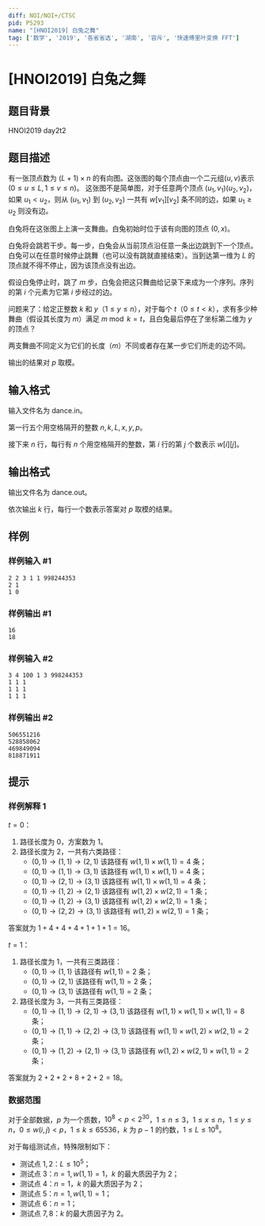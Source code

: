 ```yaml
---
diff: NOI/NOI+/CTSC
pid: P5293
name: "[HNOI2019] 白兔之舞"
tag: ['数学', '2019', '各省省选', '湖南', '容斥', '快速傅里叶变换 FFT']
---
```

# [HNOI2019] 白兔之舞
## 题目背景

HNOI2019 day2t2
## 题目描述

有一张顶点数为 $(L+1)\times n$ 的有向图。这张图的每个顶点由一个二元组$(u,v)$表示$(0\le u\le L,1\le v\le n)$。
这张图不是简单图，对于任意两个顶点 $(u_1,v_1)(u_2,v_2)$，如果 $u_1<u_2$，则从 $(u_1,v_1)$ 到 $(u_2,v_2)$ 一共有 $w[v_1][v_2]$ 条不同的边，如果 $u_1\ge u_2$ 则没有边。

白兔将在这张图上上演一支舞曲。白兔初始时位于该有向图的顶点 $(0,x)$。

白兔将会跳若干步。每一步，白兔会从当前顶点沿任意一条出边跳到下一个顶点。白兔可以在任意时候停止跳舞（也可以没有跳就直接结束）。当到达第一维为 $L$ 的顶点就不得不停止，因为该顶点没有出边。

假设白兔停止时，跳了 $m$ 步，白兔会把这只舞曲给记录下来成为一个序列。序列的第 $i$ 个元素为它第 $i$ 步经过的边。

问题来了：给定正整数 $k$ 和 $y$（$1\le y\le n$），对于每个 $t$（$0\le t<k$），求有多少种舞曲（假设其长度为 $m$）满足 $m \bmod k=t$，且白兔最后停在了坐标第二维为 $y$ 的顶点？

两支舞曲不同定义为它们的长度（$m$）不同或者存在某一步它们所走的边不同。

输出的结果对 $p$ 取模。

## 输入格式

输入文件名为 dance.in。

第一行五个用空格隔开的整数 $n,k,L,x,y,p$。

接下来 $n$ 行，每行有 $n$ 个用空格隔开的整数，第 $i$ 行的第 $j$ 个数表示 $w[i][j]$。

## 输出格式

输出文件名为 dance.out。

依次输出 $k$ 行，每行一个数表示答案对 $p$ 取模的结果。

## 样例

### 样例输入 #1
```
2 2 3 1 1 998244353
2 1
1 0
```
### 样例输出 #1
```
16
18
```
### 样例输入 #2
```
3 4 100 1 3 998244353
1 1 1
1 1 1
1 1 1
```
### 样例输出 #2
```
506551216
528858062
469849094
818871911

```
## 提示

### 样例解释 1
$t=0$：
1. 路径长度为 $0$，方案数为 $1$。
2. 路径长度为 $2$，一共有六类路径：
    - $(0,1)\to (1,1)\to (2,1)$ 该路径有 $w(1,1)\times w(1,1)=4$ 条；
    - $(0,1)\to (1,1)\to (3,1)$ 该路径有 $w(1,1)\times w(1,1)=4$ 条；
    - $(0,1)\to (2,1)\to (3,1)$ 该路径有 $w(1,1)\times w(1,1)=4$ 条；
    - $(0,1)\to (1,2)\to (2,1)$ 该路径有 $w(1,2)\times w(2,1)=1$ 条；
    - $(0,1)\to (1,2)\to (3,1)$ 该路径有 $w(1,2)\times w(2,1)=1$ 条；
    - $(0,1)\to (2,2)\to (3,1)$ 该路径有 $w(1,2)\times w(2,1)=1$ 条；

答案就为 $1+4+4+4+1+1+1=16$。

$t=1$：
1. 路径长度为 $1$，一共有三类路径：
    - $(0,1)\to (1,1)$ 该路径有 $w(1,1)=2$ 条；
    - $(0,1)\to (2,1)$ 该路径有 $w(1,1)=2$ 条；
    - $(0,1)\to (3,1)$ 该路径有 $w(1,1)=2$ 条；
2. 路径长度为 $3$，一共有三类路径：
    - $(0,1)\to (1,1)\to (2,1)\to (3,1)$ 该路径有 $w(1,1)\times w(1,1)\times w(1,1)=8$ 条；
    - $(0,1)\to (1,1)\to (2,2)\to (3,1)$ 该路径有 $w(1,1)\times w(1,2)\times w(2,1)=2$ 条；
    - $(0,1)\to (1,2)\to (2,1)\to (3,1)$ 该路径有 $w(1,2)\times w(2,1)\times w(1,1)=2$ 条；

答案就为 $2+2+2+8+2+2=18$。

### 数据范围

对于全部数据，$p$ 为一个质数，$10^8<p<2^{30}$，$1\le n\le 3$，$1\le x\le n$，$1\le y\le n$，$0\le w(i,j)<p$，$1\le k\le 65536$，$k$ 为 $p-1$ 的约数，$1\le L\le 10^8$。

对于每组测试点，特殊限制如下：
- 测试点 $1,2$：$L\le 10^5$；
- 测试点 $3$：$n=1,w(1,1)=1$，$k$ 的最大质因子为 $2$；
- 测试点 $4$：$n=1$，$k$ 的最大质因子为 $2$；
- 测试点 $5$：$n=1,w(1,1)=1$；
- 测试点 $6$：$n=1$；
- 测试点 $7,8$：$k$ 的最大质因子为 $2$。
